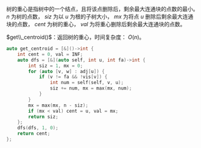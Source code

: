树的重心是指树中的一个结点，且将该点删除后，剩余最大连通块的点数的最小。 $n$ 为树的点数， $siz$ 为以 $u$ 为根的子树大小， $mx$ 为将点 $u$ 删除后剩余最大连通块的点数， $cent$ 为树的重心， $val$ 为将重心删除后剩余最大连通块的点数。

$get\\_centroid()$：返回树的重心，时间复杂度： $O(n)$。

```c++
auto get_centroid = [&]()->int {
    int cent = 0, val = INF;
    auto dfs = [&](auto self, int u, int fa)->int {
        int siz = 1, mx = 0;
        for (auto [v, w] : adj[u]) {
            if (v != fa && !vis[v]) {
                int num = self(self, v, u);
                siz += num, mx = max(mx, num);
            }
        }
        mx = max(mx, n - siz);
        if (mx < val) cent = u, val = mx;
        return siz;
    };
    dfs(dfs, 1, 0);
    return cent;
};
```
